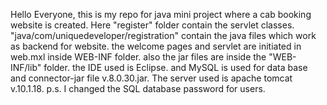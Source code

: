 Hello Everyone,
              this is my repo for java mini project where a cab booking website is created.
Here "register" folder contain the servlet classes.
"java/com/uniquedeveloper/registration" contain the java files which work as backend for website.
the welcome pages and servlet are initiated in web.mxl inside WEB-INF folder.
also the jar files are inside the "WEB-INF/lib" folder.
the IDE used is Eclipse.
and MySQL is used for data base and connector-jar file v.8.0.30.jar.
The server used is apache tomcat v.10.1.18.
p.s. I changed the SQL database password for users.
